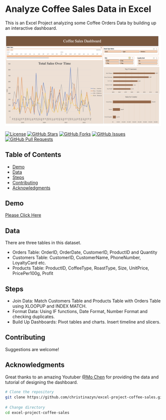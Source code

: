 # Analyze Coffee Sales Data in Excel

This is an Excel Project analyzing some Coffee Orders Data by building up an interactive dashboard.

![Dashboard Screenshot](dashboard.png)

[![License](https://img.shields.io/badge/License-MIT-blue.svg)](LICENSE)
[![GitHub Stars](https://img.shields.io/github/stars/christinazyn/excel-project-coffee-sales)](https://github.com/christinazyn/excel-project-coffee-sales/stargazers)
[![GitHub Forks](https://img.shields.io/github/forks/christinazyn/excel-project-coffee-sales)](https://github.com/christinazyn/excel-project-coffee-sales/network/members)
[![GitHub Issues](https://img.shields.io/github/issues/christinazyn/portfolio)](https://github.com/christinazyn/excel-project-coffee-sales/issues)
[![GitHub Pull Requests](https://img.shields.io/github/issues-pr/christinazyn/portfolio)](https://github.com/christinazyn/excel-project-coffee-sales/pulls)

## Table of Contents

- [Demo](#demo)
- [Data](#data)
- [Steps](#steps)
- [Contributing](#contributing)
- [Acknowledgments](#acknowledgments)

## Demo

[Please Click Here](https://1drv.ms/x/s!AtS71s00CmdLgQC0cZ_a2H9m1J8_)

## Data

There are three tables in this dataset.

- Orders Table: OrderID, OrderDate, CustomerID, ProductID and Quantity
- Customers Table: CustomerID, CustomerName, PhoneNumber, LoyaltyCard etc.
- Products Table: ProductID, CoffeeType, RoastType, Size, UnitPrice, PricePer100g, Profit

## Steps

- Join Data: Match Customers Table and Products Table with Orders Table using XLOOPUP and INDEX MATCH.
- Format Data: Using IF functions, Date Format, Number Format and checking duplicates.
- Build Up Dashboards: Pivot tables and charts. Insert timeline and slicers.

## Contributing

Suggestions are welcome!

## Acknowledgments

Great thanks to an amazing Youtuber [@Mo Chen](https://github.com/mochen862) for providing the data and tutorial of designing the dashboard.

```bash
# Clone the repository
git clone https://github.com/christinazyn/excel-project-coffee-sales.git

# Change directory
cd excel-project-coffee-sales
```
